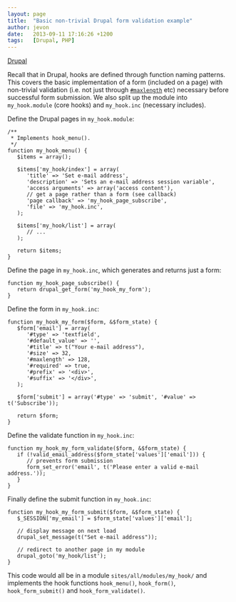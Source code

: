```yaml
---
layout: page
title:  "Basic non-trivial Drupal form validation example"
author: jevon
date:   2013-09-11 17:16:26 +1200
tags:   [Drupal, PHP]
---
```


[Drupal](drupal.md)

Recall that in Drupal, hooks are defined through function naming patterns. This covers the basic implementation of a form (included on a page) with non-trivial validation (i.e. not just through <a href="https://api.drupal.org/api/drupal/developer!topics!forms_api_reference.html/7">`#maxlength`</a> etc) necessary before successful form submission. We also split up the module into `my_hook.module` (core hooks) and `my_hook.inc` (necessary includes).

Define the Drupal pages in `my_hook.module`:

```
/**
 * Implements hook_menu().
 */
function my_hook_menu() {
   $items = array();

   $items['my_hook/index'] = array(
      'title' => 'Set e-mail address',
      'description' => 'Sets an e-mail address session variable',
      'access arguments' => array('access content'),
      // get a page rather than a form (see callback)
      'page callback' => 'my_hook_page_subscribe',
      'file' => 'my_hook.inc',
   );

   $items['my_hook/list'] = array(
      // ...
   );

   return $items;
}
```

Define the page in `my_hook.inc`, which generates and returns just a form:

```
function my_hook_page_subscribe() {
   return drupal_get_form('my_hook_my_form');
}
```

Define the form in `my_hook.inc`:

```
function my_hook_my_form($form, &$form_state) {
   $form['email'] = array(
      '#type' => 'textfield',
      '#default_value' => '',
      '#title' => t("Your e-mail address"),
      '#size' => 32,
      '#maxlength' => 128,
      '#required' => true,
      '#prefix' => '<div>',
      '#suffix' => '</div>',
   );

   $form['submit'] = array('#type' => 'submit', '#value' => t('Subscribe'));

   return $form;
}
```

Define the validate function in `my_hook.inc`:

```
function my_hook_my_form_validate($form, &$form_state) {
   if (!valid_email_address($form_state['values']['email'])) {
      // prevents form submission
      form_set_error('email', t('Please enter a valid e-mail address.'));
   }
}
```

Finally define the submit function in `my_hook.inc`:

```
function my_hook_my_form_submit($form, &$form_state) {
   $_SESSION['my_email'] = $form_state['values']['email'];

   // display message on next load
   drupal_set_message(t("Set e-mail address"));

   // redirect to another page in my module
   drupal_goto('my_hook/list');
}
```

This code would all be in a module `sites/all/modules/my_hook/` and implements the hook functions `hook_menu()`, `hook_form()`, `hook_form_submit()` and `hook_form_validate()`.
